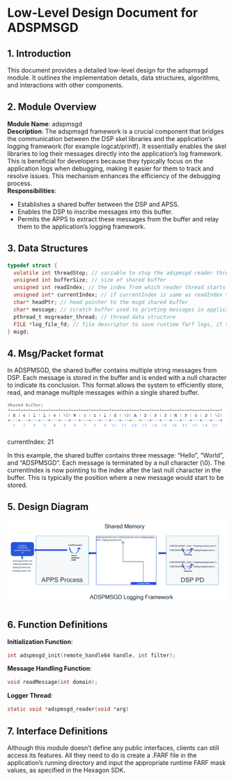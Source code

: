 # Low-Level Design Document for ADSPMSGD

## 1. Introduction
This document provides a detailed low-level design for the adspmsgd module. It outlines the implementation details, data structures, algorithms, and interactions with other components.

## 2. Module Overview
**Module Name**: adspmsgd  
**Description**: The adspmsgd framework is a crucial component that bridges the communication between the DSP skel libraries and the application’s logging framework (for example logcat/printf). It essentially enables the skel libraries to log their messages directly into the application’s log framework. This is beneficial for developers because they typically focus on the application logs when debugging, making it easier for them to track and resolve issues. This mechanism enhances the efficiency of the debugging process.  
**Responsibilities**:
- Establishes a shared buffer between the DSP and APSS.
- Enables the DSP to inscribe messages into this buffer.
- Permits the APPS to extract these messages from the buffer and relay them to the application’s logging framework.

## 3. Data Structures

```c
typedef struct {
  volatile int threadStop; // variable to stop the adspmsgd reader thread
  unsigned int bufferSize; // size of shared buffer
  unsigned int readIndex; // the index from which reader thread starts reading
  unsigned int* currentIndex; // if currentIndex is same as readIndex then msgd thread waits for messages from DSP
  char* headPtr; // head pointer to the msgd shared buffer
  char* message; // scratch buffer used to printing messages in application logging framework
  pthread_t msgreader_thread; // thread data structure
  FILE *log_file_fd; // file descriptor to save runtime farf logs, if set
} msgd;
```

## 4. Msg/Packet format
In ADSPMSGD, the shared buffer contains multiple string messages from DSP. Each message is stored in the buffer and is ended with a null character to indicate its conclusion. This format allows the system to efficiently store, read, and manage multiple messages within a single shared buffer.

![Message format](images/adspmsgd_msg_format.png)

currentIndex: 21

In this example, the shared buffer contains three message: “Hello”, “World”, and “ADSPMSGD”. Each message is terminated by a null character (\0). The currentIndex is now pointing to the index after the last null character in the buffer. This is typically the position where a new message would start to be stored.

## 5. Design Diagram

![Design diagram](images/adspmsgd.png)


## 6. Function Definitions
**Initialization Function**:
```c
int adspmsgd_init(remote_handle64 handle, int filter);
```

**Message Handling Function**:
```c
void readMessage(int domain);
```
**Logger Thread**:
```c
static void *adspmsgd_reader(void *arg)
```

## 7. Interface Definitions

Although this module doesn’t define any public interfaces, clients can still access its features. All they need to do is create a .FARF file in the application’s running directory and input the appropriate runtime FARF mask values, as specified in the Hexagon SDK.

